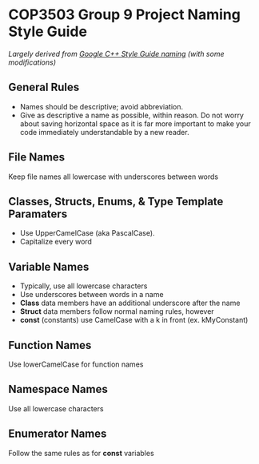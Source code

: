 COP3503 Group 9 Project Naming Style Guide
==========================================
_Largely derived from [Google C++ Style Guide naming](https://google.github.io/styleguide/cppguide.html#Naming) (with some modifications)_

## General Rules

* Names should be descriptive; avoid abbreviation.
* Give as descriptive a name as possible, within reason. Do not worry about saving horizontal space as it is far more important to make your code immediately understandable by a new reader.

## File Names

Keep file names all lowercase with underscores between words

## Classes, Structs, Enums, & Type Template Paramaters

* Use UpperCamelCase (aka PascalCase).  
* Capitalize every word

## Variable Names

* Typically, use all lowercase characters
* Use underscores between words in a name
* **Class** data members have an additional underscore after the name
* **Struct** data members follow normal naming rules, however
* **const** (constants) use CamelCase with a k in front (ex. kMyConstant)

## Function Names

Use lowerCamelCase for function names

## Namespace Names

Use all lowercase characters

## Enumerator Names

Follow the same rules as for **const** variables
